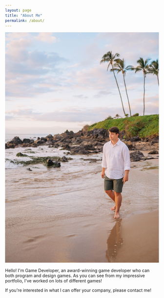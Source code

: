 ```yaml
---
layout: page
title: "About Me"
permalink: /about/
---
```


![Picture 1](/assets/me.jpg)

Hello! I'm Game Developer, an award-winning game developer who can both program and design games. As you can see from my impressive portfolio, I've worked on lots of different games!

If you're interested in what I can offer your company, please contact me!
